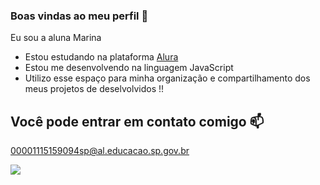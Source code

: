 ### Boas vindas ao meu perfil 🤍

Eu sou a aluna Marina 

- Estou estudando na plataforma [Alura]( https://cursos.alura.com.br )
- Estou me desenvolvendo na linguagem JavaScript
- Utilizo esse espaço para minha organização e compartilhamento dos meus projetos de deselvolvidos !!




## Você pode entrar em contato comigo 📫

00001115159094sp@al.educacao.sp.gov.br



![]( https://tenor.com/gpGlk4Grb0c.gif)

